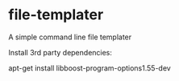 # file-templater
A simple command line file templater

Install 3rd party dependencies:

 apt-get install libboost-program-options1.55-dev
